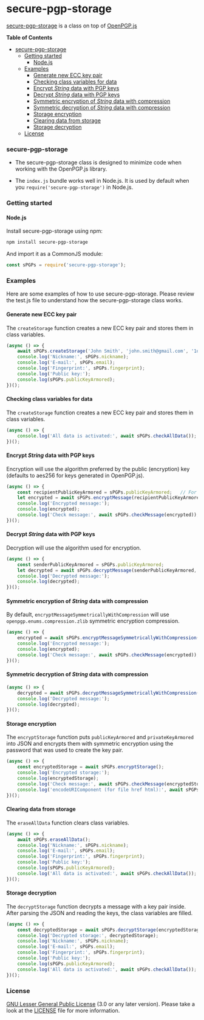 # secure-pgp-storage
[secure-pgp-storage](https://jebance.github.io/secure-pgp-storage/) is a class on top of [OpenPGP.js](https://openpgpjs.org/)

**Table of Contents**

- [secure-pgp-storage](#secure-pgp-storage)
    - [Getting started](#getting-started)
        - [Node.js](#nodejs)
    - [Examples](#examples)
        - [Generate new ECC key pair](#generate-new-ecc-key-pair)
        - [Checking class variables for data](#checking-class-variables-for-data)
        - [Encrypt *String* data with PGP keys](#encrypt-string-data-with-pgp-keys)
        - [Decrypt *String* data with PGP keys](#decrypt-string-data-with-pgp-keys)
        - [Symmetric encryption of *String* data with compression](#symmetric-encryption-of-string-data-with-compression)
        - [Symmetric decryption of *String* data with compression](#symmetric-decryption-of-string-data-with-compression)
        - [Storage encryption](#storage-encryption)
        - [Clearing data from storage](#clearing-data-from-storage)
        - [Storage decryption](#storage-decryption)
    - [License](#license)

### secure-pgp-storage

* The secure-pgp-storage class is designed to minimize code when working with the OpenPGP.js library.

* The `index.js` bundle works well in Node.js. It is used by default when you `require('secure-pgp-storage')` in Node.js.


### Getting started

#### Node.js

Install secure-pgp-storage using npm:

```sh
npm install secure-pgp-storage
```

And import it as a CommonJS module:

```js
const sPGPs = require('secure-pgp-storage');
```


### Examples

Here are some examples of how to use secure-pgp-storage. Please review the test.js file to understand how the secure-pgp-storage class works.

#### Generate new ECC key pair

The `createStorage` function creates a new ECC key pair and stores them in class variables.

```js
(async () => {
	await sPGPs.createStorage('John Smith', 'john.smith@gmail.com', '1q2w3e4r5t6y7u8i9o0p');
	console.log('Nickname:', sPGPs.nickname);
	console.log('E-mail:', sPGPs.email);
	console.log('Fingerprint:', sPGPs.fingerprint);
	console.log('Public key:');
	console.log(sPGPs.publicKeyArmored);
})();
```

#### Checking class variables for data

The `createStorage` function creates a new ECC key pair and stores them in class variables.

```js
(async () => {
	console.log('All data is activated:', await sPGPs.checkAllData());
})();
```

#### Encrypt *String* data with PGP keys

Encryption will use the algorithm preferred by the public (encryption) key (defaults to aes256 for keys generated in OpenPGP.js).

```js
(async () => {
	const recipientPublicKeyArmored = sPGPs.publicKeyArmored;	// For example, we will use our public key.
	let encrypted = await sPGPs.encryptMessage(recipientPublicKeyArmored, 'Hello world!');
	console.log('Encrypted message:');
	console.log(encrypted);
	console.log('Check message:', await sPGPs.checkMessage(encrypted));
})();
```

#### Decrypt *String* data with PGP keys

Decryption will use the algorithm used for encryption.

```js
(async () => {
	const senderPublicKeyArmored = sPGPs.publicKeyArmored;
	let decrypted = await sPGPs.decryptMessage(senderPublicKeyArmored, encrypted);
	console.log('Decrypted message:');
	console.log(decrypted);
})();
```

#### Symmetric encryption of *String* data with compression

By default, `encryptMessageSymmetricallyWithCompression` will use `openpgp.enums.compression.zlib` symmetric encryption compression.

```js
(async () => {
	encrypted = await sPGPs.encryptMessageSymmetricallyWithCompression('Hello again!', '1234567890');
	console.log('Encrypted message:');
	console.log(encrypted);
	console.log('Check message:', await sPGPs.checkMessage(encrypted));
})();
```

#### Symmetric decryption of *String* data with compression

```js
(async () => {
	decrypted = await sPGPs.decryptMessageSymmetricallyWithCompression(encrypted, '1234567890');
	console.log('Decrypted message:');
	console.log(decrypted);
})();
```

#### Storage encryption

The `encryptStorage` function puts `publicKeyArmored` and `privateKeyArmored` into JSON and encrypts them with symmetric encryption using the password that was used to create the key pair.

```js
(async () => {
	const encryptedStorage = await sPGPs.encryptStorage();
	console.log('Encrypted storage:');
	console.log(encryptedStorage);
	console.log('Check message:', await sPGPs.checkMessage(encryptedStorage));
	console.log('encodeURIComponent (for file href html):', await sPGPs.generateSecureFile());	
})();
```

#### Clearing data from storage

The `eraseAllData` function clears class variables.

```js
(async () => {
	await sPGPs.eraseAllData();
	console.log('Nickname:', sPGPs.nickname);
	console.log('E-mail:', sPGPs.email);
	console.log('Fingerprint:', sPGPs.fingerprint);
	console.log('Public key:');
	console.log(sPGPs.publicKeyArmored);
	console.log('All data is activated:', await sPGPs.checkAllData());
})();
```

#### Storage decryption

The `decryptStorage` function decrypts a message with a key pair inside. After parsing the JSON and reading the keys, the class variables are filled.

```js
(async () => {
	const decryptedStorage = await sPGPs.decryptStorage(encryptedStorage, '1q2w3e4r5t6y7u8i9o0p');
	console.log('Decrypted storage:', decryptedStorage);
	console.log('Nickname:', sPGPs.nickname);
	console.log('E-mail:', sPGPs.email);
	console.log('Fingerprint:', sPGPs.fingerprint);
	console.log('Public key:');
	console.log(sPGPs.publicKeyArmored);
	console.log('All data is activated:', await sPGPs.checkAllData());
})();
```

### License

[GNU Lesser General Public License](https://www.gnu.org/licenses/lgpl-3.0.en.html) (3.0 or any later version). Please take a look at the [LICENSE](LICENSE) file for more information.
